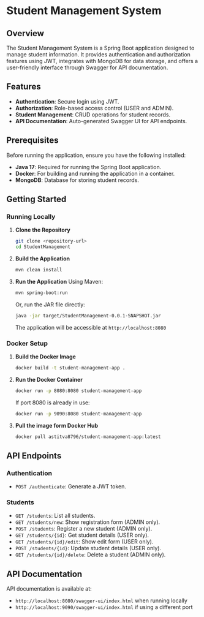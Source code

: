 
# Student Management System

## Overview
The Student Management System is a Spring Boot application designed to manage student information. It provides authentication and authorization features using JWT, integrates with MongoDB for data storage, and offers a user-friendly interface through Swagger for API documentation.

## Features
- **Authentication**: Secure login using JWT.
- **Authorization**: Role-based access control (USER and ADMIN).
- **Student Management**: CRUD operations for student records.
- **API Documentation**: Auto-generated Swagger UI for API endpoints.

## Prerequisites
Before running the application, ensure you have the following installed:
- **Java 17**: Required for running the Spring Boot application.
- **Docker**: For building and running the application in a container.
- **MongoDB**: Database for storing student records.

## Getting Started
### Running Locally
1. **Clone the Repository**
   ```sh
   git clone <repository-url>
   cd StudentManagement
   ```

2. **Build the Application**
   ```sh
   mvn clean install
   ```

3. **Run the Application**
   Using Maven:
   ```sh
   mvn spring-boot:run
   ```
   Or, run the JAR file directly:
   ```sh
   java -jar target/StudentManagement-0.0.1-SNAPSHOT.jar
   ```

   The application will be accessible at `http://localhost:8080`

### Docker Setup
1. **Build the Docker Image**
   ```sh
   docker build -t student-management-app .
   ```

2. **Run the Docker Container**
   ```sh
   docker run -p 8080:8080 student-management-app
   ```

   If port 8080 is already in use:
   ```sh
   docker run -p 9090:8080 student-management-app
   ```
3. **Pull the image form Docker Hub**
    ```sh
   docker pull astitva8796/student-management-app:latest
   ```

   
## API Endpoints

### Authentication
- `POST /authenticate`: Generate a JWT token.

### Students
- `GET /students`: List all students.
- `GET /students/new`: Show registration form (ADMIN only).
- `POST /students`: Register a new student (ADMIN only).
- `GET /students/{id}`: Get student details (USER only).
- `GET /students/{id}/edit`: Show edit form (USER only).
- `POST /students/{id}`: Update student details (USER only).
- `GET /students/{id}/delete`: Delete a student (ADMIN only).

## API Documentation
API documentation is available at:
- `http://localhost:8080/swagger-ui/index.html` when running locally
- `http://localhost:9090/swagger-ui/index.html` if using a different port
